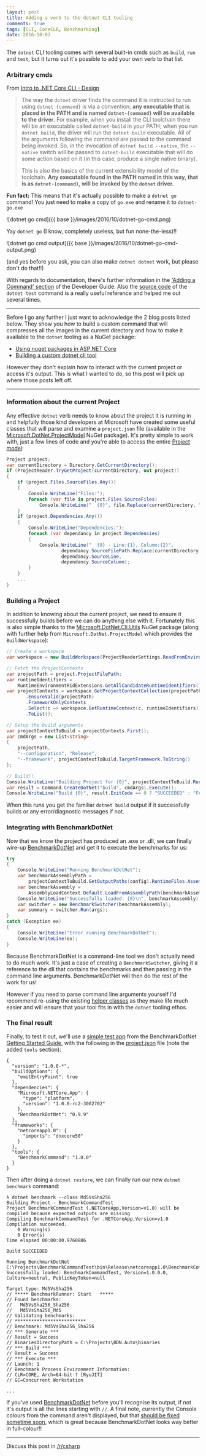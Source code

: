 ```yaml
---
layout: post
title: Adding a verb to the dotnet CLI tooling
comments: true
tags: [CLI, CoreCLR, Benchmarking]
date: 2016-10-03
---
```


The `dotnet` CLI tooling comes with several built-in cmds such as `build`, `run` and `test`, but it turns out it's possible to add your own verb to that list.

### Arbitrary cmds

From [Intro to .NET Core CLI - Design](https://github.com/dotnet/cli/blob/rel/1.0.0/Documentation/intro-to-cli.md#design)

> The way the `dotnet` driver finds the command it is instructed to run using `dotnet {command}` is via a convention; **any executable that is placed in the PATH and is named `dotnet-{command}` will be available to the driver**. For example, when you install the CLI toolchain there will be an executable called `dotnet-build` in your PATH; when you run `dotnet build`, the driver will run the `dotnet-build` executable. All of the arguments following the command are passed to the command being invoked. So, in the invocation of `dotnet build --native`, the `--native` switch will be passed to `dotnet-build` executable that will do some action based on it (in this case, produce a single native binary).
>
> This is also the basics of the current extensibility model of the toolchain. **Any executable found in the PATH named in this way, that is as `dotnet-{command}`, will be invoked by the `dotnet` driver.**

**Fun fact:** This means that it's actually possible to make a `dotnet go` command! You just need to make a copy of `go.exe` and rename it to `dotnet-go.exe` 

![dotnet go cmd]({{ base }}/images/2016/10/dotnet-go-cmd.png)

Yay `dotnet go` (I know, completely useless, but fun none-the-less)!!

![dotnet go cmd output]({{ base }}/images/2016/10/dotnet-go-cmd-output.png)

(and yes before you ask, you can also make `dotnet dotnet` work, but please don't do that!!)

With regards to documentation, there's further information in the ['Adding a Command' section](https://github.com/dotnet/cli/blob/rel/1.0.0/Documentation/developer-guide.md#adding-a-command) of the Developer Guide. Also the [source code](https://github.com/dotnet/cli/tree/rel/1.0.0/src/Microsoft.DotNet.Tools.Test) of the `dotnet test` command is a really useful reference and helped me out several times.

----

Before I go any further I just want to acknowledge the 2 blog posts listed below. They show you how to build a custom command that will compresses all the images in the current directory and how to make it available to the `dotnet` tooling as a NuGet package:

- [Using nuget packages in ASP.NET Core](http://dotnetthoughts.net/using-nuget-packages-in-aspnet-core/)
- [Building a custom dotnet cli tool](http://dotnetthoughts.net/building-a-custom-dotnet-cli-tool/)

However they don't explain how to interact with the current project or access it's output. This is what I wanted to do, so this post will pick up where those posts left off.

----

### Information about the current Project

Any effective `dotnet` verb needs to know about the project it is running in and helpfully those kind developers at Microsoft have created some useful classes that will parse and examine a `project.json` file (available in the [Microsoft.DotNet.ProjectModel](https://www.nuget.org/packages/Microsoft.DotNet.ProjectModel) NuGet package). It's pretty simple to work with, just a few lines of code and you're able to access the entire [Project model](https://github.com/dotnet/cli/blob/rel/1.0.0/src/Microsoft.DotNet.ProjectModel/Project.cs):

``` csharp
Project project;
var currentDirectory = Directory.GetCurrentDirectory();
if (ProjectReader.TryGetProject(currentDirectory, out project))
{
    if (project.Files.SourceFiles.Any())
    {
        Console.WriteLine("Files:");
        foreach (var file in project.Files.SourceFiles)
            Console.WriteLine("  {0}", file.Replace(currentDirectory, ""));
    }
    if (project.Dependencies.Any())
    {
        Console.WriteLine("Dependencies:");
        foreach (var dependancy in project.Dependencies)
        {
            Console.WriteLine("  {0} - Line:{1}, Column:{2}",
                    dependancy.SourceFilePath.Replace(currentDirectory, ""),
                    dependancy.SourceLine,
                    dependancy.SourceColumn);
        }
    }
    ...
}
```

### Building a Project

In addition to knowing about the current project, we need to ensure it successfully builds before we can do anything else with it. Fortunately this is also simple thanks to the [Microsoft.DotNet.Cli.Utils](https://www.nuget.org/packages/Microsoft.DotNet.Cli.Utils/) NuGet package (along with further help from `Microsoft.DotNet.ProjectModel` which provides the `BuildWorkspace`):

``` csharp
// Create a workspace
var workspace = new BuildWorkspace(ProjectReaderSettings.ReadFromEnvironment());

// Fetch the ProjectContexts
var projectPath = project.ProjectFilePath;
var runtimeIdentifiers = 
    RuntimeEnvironmentRidExtensions.GetAllCandidateRuntimeIdentifiers();
var projectContexts = workspace.GetProjectContextCollection(projectPath)
       .EnsureValid(projectPath)
       .FrameworkOnlyContexts
       .Select(c => workspace.GetRuntimeContext(c, runtimeIdentifiers))
       .ToList();

// Setup the build arguments
var projectContextToBuild = projectContexts.First();
var cmdArgs = new List<string>
{
    projectPath,
    "--configuration", "Release",
    "--framework", projectContextToBuild.TargetFramework.ToString()
};

// Build!!
Console.WriteLine("Building Project for {0}", projectContextToBuild.RuntimeIdentifier);
var result = Command.CreateDotNet("build", cmdArgs).Execute();
Console.WriteLine("Build {0}", result.ExitCode == 0 ? "SUCCEEDED" : "FAILED");
```

When this runs you get the familiar `dotnet build` output if it successfully builds or any error/diagnostic messages if not.

### Integrating with BenchmarkDotNet

Now that we know the project has produced an .exe or .dll, we can finally wire-up [BenchmarkDotNet](https://perfdotnet.github.io/BenchmarkDotNet) and get it to execute the benchmarks for us:

``` csharp
try
{
    Console.WriteLine("Running BenchmarkDotNet");
    var benchmarkAssemblyPath = 
        projectContextToBuild.GetOutputPaths(config).RuntimeFiles.Assembly;
    var benchmarkAssembly = 
        AssemblyLoadContext.Default.LoadFromAssemblyPath(benchmarkAssemblyPath);
    Console.WriteLine("Successfully loaded: {0}\n", benchmarkAssembly);
    var switcher = new BenchmarkSwitcher(benchmarkAssembly);
    var summary = switcher.Run(args);
}
catch (Exception ex)
{
    Console.WriteLine("Error running BenchmarkDotNet");
    Console.WriteLine(ex);
}
```

Because BenchmarkDotNet is a command-line tool we don't actually need to do much work. It's just a case of creating a `BenchmarkSwitcher`, giving it a reference to the dll that contains the benchmarks and then passing in the command line arguments. BenchmarkDotNet will then do the rest of the work for us!

However if you need to parse command line arguments yourself I'd recommend re-using the existing [helper classes](https://github.com/dotnet/cli/tree/a3a58423d19b01f113af0cc2cc2731c0e6e67082/src/dotnet/CommandLine) as they make life much easier and will ensure that your tool fits in with the `dotnet` tooling ethos.

### The final result

Finally, to test it out, we'll use a [simple test app](https://gist.github.com/mattwarren/7a9628105a85274cb7d3236d43274ce4) from the BenchmarkDotNet [Getting Started Guide](https://perfdotnet.github.io/BenchmarkDotNet/GettingStarted.htm), with the following in the [project.json](https://gist.github.com/mattwarren/74b1be5baf812cc692b86f0987efd873) file (note the added `tools` section):

```
{
  "version": "1.0.0-*",
  "buildOptions": {
    "emitEntryPoint": true
  },
  "dependencies": {
    "Microsoft.NETCore.App": {
      "type": "platform",
      "version": "1.0.0-rc2-3002702"
    },
    "BenchmarkDotNet": "0.9.9"
  },
  "frameworks": {
    "netcoreapp1.0": {
      "imports": "dnxcore50"
    }
  },
  "tools": {
    "BenchmarkCommand": "1.0.0"
  }
}
```

Then after doing a `dotnet restore`, we can finally run our new `dotnet benchmark` command:

```
λ dotnet benchmark --class Md5VsSha256
Building Project - BenchmarkCommandTest
Project BenchmarkCommandTest (.NETCoreApp,Version=v1.0) will be compiled because expected outputs are missing
Compiling BenchmarkCommandTest for .NETCoreApp,Version=v1.0
Compilation succeeded.
    0 Warning(s)
    0 Error(s)
Time elapsed 00:00:00.9760886

Build SUCCEEDED

Running BenchmarkDotNet
C:\Projects\BenchmarkCommandTest\bin\Release\netcoreapp1.0\BenchmarkCommandTest.dll 
Successfully loaded: BenchmarkCommandTest, Version=1.0.0.0, Culture=neutral, PublicKeyToken=null

Target type: Md5VsSha256
// ***** BenchmarkRunner: Start   *****
// Found benchmarks:
//   Md5VsSha256_Sha256
//   Md5VsSha256_Md5
// Validating benchmarks:
// **************************
// Benchmark: Md5VsSha256_Sha256
// *** Generate ***
// Result = Success
// BinariesDirectoryPath = C:\Projects\BDN.Auto\binaries
// *** Build ***
// Result = Success
// *** Execute ***
// Launch: 1
// Benchmark Process Environment Information:
// CLR=CORE, Arch=64-bit ? [RyuJIT]
// GC=Concurrent Workstation

...

```

If you've used [BenchmarkDotNet](https://perfdotnet.github.io/BenchmarkDotNet) before you'll recognise its output, if not it's output is all the lines starting with `//`. A final note, currently the Console colours from the command aren't displayed, but that [should be fixed sometime soon](https://github.com/dotnet/cli/issues/1977#issuecomment-248635335), which is great because BenchmarkDotNet looks way better in full-colour!!

----

Discuss this post in [/r/csharp](https://www.reddit.com/r/csharp/comments/55oljz/adding_a_verb_to_the_dotnet_cli_tooling/)
